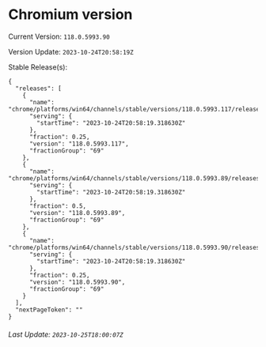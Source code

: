 # Chromium version

Current Version: `118.0.5993.90`

Version Update: `2023-10-24T20:58:19Z`

Stable Release(s):
```
{
  "releases": [
    {
      "name": "chrome/platforms/win64/channels/stable/versions/118.0.5993.117/releases/1698181099",
      "serving": {
        "startTime": "2023-10-24T20:58:19.318630Z"
      },
      "fraction": 0.25,
      "version": "118.0.5993.117",
      "fractionGroup": "69"
    },
    {
      "name": "chrome/platforms/win64/channels/stable/versions/118.0.5993.89/releases/1698181099",
      "serving": {
        "startTime": "2023-10-24T20:58:19.318630Z"
      },
      "fraction": 0.5,
      "version": "118.0.5993.89",
      "fractionGroup": "69"
    },
    {
      "name": "chrome/platforms/win64/channels/stable/versions/118.0.5993.90/releases/1698181099",
      "serving": {
        "startTime": "2023-10-24T20:58:19.318630Z"
      },
      "fraction": 0.25,
      "version": "118.0.5993.90",
      "fractionGroup": "69"
    }
  ],
  "nextPageToken": ""
}
```

###### Last Update: `2023-10-25T18:00:07Z`
        